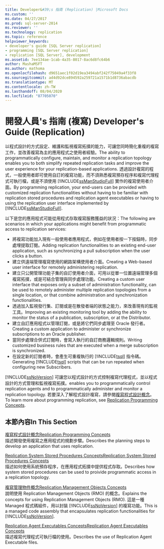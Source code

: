 ```yaml
---
title: Developer&#39;s 指南 (Replication) |Microsoft Docs
ms.custom: ''
ms.date: 04/27/2017
ms.prod: sql-server-2014
ms.reviewer: ''
ms.technology: replication
ms.topic: reference
helpviewer_keywords:
- developer's guide [SQL Server replication]
- programming [SQL Server replication]
- replication [SQL Server], development
ms.assetid: 7ee134ae-1cab-4a35-8017-8ac6d8fc64b6
author: MashaMSFT
ms.author: mathoma
ms.openlocfilehash: d9651aec1f02d19ea3494abf242f75049a4f33f8
ms.sourcegitcommit: ad4d92dce894592a259721a1571b1d8736abacdb
ms.translationtype: MT
ms.contentlocale: zh-TW
ms.lasthandoff: 08/04/2020
ms.locfileid: "87705070"
---
```

# <a name="developer39s-guide-replication"></a><span data-ttu-id="dcb69-102">開發人員&#39;s 指南 (複寫) </span><span class="sxs-lookup"><span data-stu-id="dcb69-102">Developer&#39;s Guide (Replication)</span></span>
  <span data-ttu-id="dcb69-103">以程式設計的方式設定、維護和監視複寫拓撲的能力，可讓您同時簡化重複的複寫工作，並改善複寫為主的應用程式之使用者經驗。</span><span class="sxs-lookup"><span data-stu-id="dcb69-103">The ability to programmatically configure, maintain, and monitor a replication topology enables you to both simplify repeated replication tasks and improve the user experience for your replication-based applications.</span></span> <span data-ttu-id="dcb69-104">透過設計複寫的程式，一般使用者即可使用自訂的複寫功能，而不須熟悉複寫預存程序和複寫代理程式可執行檔，或是不須使用 [!INCLUDE[ssManStudioFull](../../../includes/ssmanstudiofull-md.md)] 實作的複寫使用者介面。</span><span class="sxs-lookup"><span data-stu-id="dcb69-104">By programming replication, your end-users can be provided with customized replication functionalities without having to be familiar with replication stored procedures and replication agent executables or having to using the replication user interface implemented by [!INCLUDE[ssManStudioFull](../../../includes/ssmanstudiofull-md.md)].</span></span>  
  
 <span data-ttu-id="dcb69-105">以下是您的應用程式可能從用程式存取複寫服務獲益的狀況：</span><span class="sxs-lookup"><span data-stu-id="dcb69-105">The following are scenarios in which your applications might benefit from programmatic access to replication services:</span></span>  
  
-   <span data-ttu-id="dcb69-106">將複寫功能加入現有一般使用者應用程式，例如在使用者按一下按鈕時，同步處埋提取訂閱。</span><span class="sxs-lookup"><span data-stu-id="dcb69-106">Adding replication functionalities to an existing end-user application, such as synchronizing a pull subscription when the user clicks a button.</span></span>   
-   <span data-ttu-id="dcb69-107">建立供遠端管理複寫使用的網路架構使用者介面。</span><span class="sxs-lookup"><span data-stu-id="dcb69-107">Creating a Web-based user interface for remotely administering replication.</span></span>    
-   <span data-ttu-id="dcb69-108">建立只公開管理功能子集的自訂使用者介面，可用以從單一位置遠端管理多個複寫拓撲，或是可結合管理與同步處理功能。</span><span class="sxs-lookup"><span data-stu-id="dcb69-108">Creating a custom user interface that exposes only a subset of administration functionality, can be used to remotely administer multiple replication topologies from a single location, or that combine administration and synchronization functionalities.</span></span>    
-   <span data-ttu-id="dcb69-109">透過加入監視發行集、訂閱或是在散發者端的狀態之能力，來改善現有的監視工具。</span><span class="sxs-lookup"><span data-stu-id="dcb69-109">Improving an existing monitoring tool by adding the ability to monitor the status of a publication, subscription, or at the Distributor.</span></span>    
-   <span data-ttu-id="dcb69-110">建立自訂應用程式以管理訂閱，或是將它們同步處理至 Oracle 發行者。</span><span class="sxs-lookup"><span data-stu-id="dcb69-110">Creating a custom application to administer or synchronize subscriptions to an Oracle publisher.</span></span>    
-   <span data-ttu-id="dcb69-111">當同步處理合併式訂閱時，會寫入執行的自訂商務邏輯規則。</span><span class="sxs-lookup"><span data-stu-id="dcb69-111">Writing customized business rules that are executed when a merge subscription is synchronized.</span></span>    
-   <span data-ttu-id="dcb69-112">在設定新的訂閱者時，會產生可重複執行的 [!INCLUDE[tsql](../../../includes/tsql-md.md)] 指令碼。</span><span class="sxs-lookup"><span data-stu-id="dcb69-112">Generating [!INCLUDE[tsql](../../../includes/tsql-md.md)] scripts that can be run repeated when configuring new Subscribers.</span></span>  
  
 [!INCLUDE[ssNoVersion](../../../includes/ssnoversion-md.md)] <span data-ttu-id="dcb69-113">可讓您以程式設計的方式控制複寫代理程式，並以程式設計的方式管理和監視複寫拓撲。</span><span class="sxs-lookup"><span data-stu-id="dcb69-113">enables you to programmatically control replication agents and to programmatically administer and monitor a replication topology.</span></span> <span data-ttu-id="dcb69-114">若要深入了解程式設計複寫，請參閱[複寫程式設計概念](replication-programming-concepts.md)。</span><span class="sxs-lookup"><span data-stu-id="dcb69-114">To learn more about programming replication, see [Replication Programming Concepts](replication-programming-concepts.md).</span></span>  
  
## <a name="in-this-section"></a><span data-ttu-id="dcb69-115">本節內容</span><span class="sxs-lookup"><span data-stu-id="dcb69-115">In This Section</span></span>  
 [<span data-ttu-id="dcb69-116">複寫程式設計概念</span><span class="sxs-lookup"><span data-stu-id="dcb69-116">Replication Programming Concepts</span></span>](replication-programming-concepts.md)  
 <span data-ttu-id="dcb69-117">描述開發使用複寫之應用程式的規劃步驟。</span><span class="sxs-lookup"><span data-stu-id="dcb69-117">Describes the planning steps to develop an application that uses replication.</span></span>  
  
 [<span data-ttu-id="dcb69-118">Replication System Stored Procedures Concepts</span><span class="sxs-lookup"><span data-stu-id="dcb69-118">Replication System Stored Procedures Concepts</span></span>](replication-system-stored-procedures-concepts.md)  
 <span data-ttu-id="dcb69-119">描述如何使用系統預存程序，在應用程式拓撲中提供程式存取。</span><span class="sxs-lookup"><span data-stu-id="dcb69-119">Describes how system stored procedures can be used to proivide programmatic access in a replication topology.</span></span>  
  
 [<span data-ttu-id="dcb69-120">複寫管理物件概念</span><span class="sxs-lookup"><span data-stu-id="dcb69-120">Replication Management Objects Concepts</span></span>](replication-management-objects-concepts.md)  
 <span data-ttu-id="dcb69-121">說明使用 Replication Management Objects (RMO) 的概念。</span><span class="sxs-lookup"><span data-stu-id="dcb69-121">Explains the concepts for using Replication Management Objects (RMO).</span></span> <span data-ttu-id="dcb69-122">這是一種 Managed 程式碼組件，用以封裝 [!INCLUDE[ssNoVersion](../../../includes/ssnoversion-md.md)] 的複寫功能。</span><span class="sxs-lookup"><span data-stu-id="dcb69-122">This is a managed code assembly that encapsulates replication functionalities for [!INCLUDE[ssNoVersion](../../../includes/ssnoversion-md.md)].</span></span>  
  
 [<span data-ttu-id="dcb69-123">Replication Agent Executables Concepts</span><span class="sxs-lookup"><span data-stu-id="dcb69-123">Replication Agent Executables Concepts</span></span>](replication-agent-executables-concepts.md)  
 <span data-ttu-id="dcb69-124">描述複寫代理程式可執行檔的使用。</span><span class="sxs-lookup"><span data-stu-id="dcb69-124">Describes the use of Replication Agent Executable files.</span></span>  

  
  
